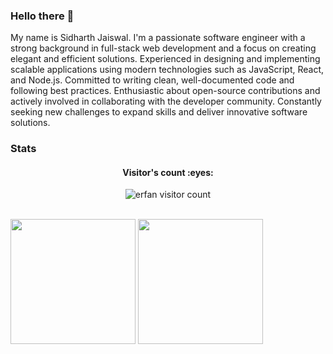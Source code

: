 ### Hello there 👋

My name is Sidharth Jaiswal.
I'm a passionate software engineer with a strong background in full-stack web development and a focus on creating elegant and efficient solutions. Experienced in designing and implementing scalable applications using modern technologies such as JavaScript, React, and Node.js. Committed to writing clean, well-documented code and following best practices. Enthusiastic about open-source contributions and actively involved in collaborating with the developer community. Constantly seeking new challenges to expand skills and deliver innovative software solutions.

<!--
**sidharthjaiswal/sidharthjaiswal** is a ✨ _special_ ✨ repository because its `README.md` (this file) appears on your GitHub profile.

Here are some ideas to get you started:

- 🔭 I’m currently working on ...
- 🌱 I’m currently learning ...
- 👯 I’m looking to collaborate on ...
- 🤔 I’m looking for help with ...
- 💬 Ask me about ...
- 😄 Pronouns: God, Lord, King
- ⚡ Fun fact: ...
-->

### Stats

<h4 align="center">Visitor's count :eyes:</h4>

<p align="center"><img src="https://profile-counter.glitch.me/{sidharthjaiswal}/count.svg" alt="erfan visitor count" /></p>
<br>
<div>
  <img height="200em" src="https://github-readme-stats.vercel.app/api?username=sidharthjaiswal&count_private=true&show_icons=true&theme=dark" />
 <img height="200em" src="https://github-readme-stats.vercel.app/api/top-langs/?username=sidharthjaiswal&langs_count=10&layout=compact&theme=dark" />
</div>

<!--[![sidharthjaiswal's wakatime stats](https://github-readme-stats.vercel.app/api/wakatime?username=sidharthjaiswal)](https://github.com/sidharthjaiswal/github-readme-stats)-->
